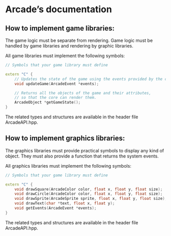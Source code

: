 # Arcade’s documentation


## How to implement game libraries:

The game logic must be separate from rendering.
Game logic must be handled by game libraries and rendering by graphic libraries.

All game libraries must implement the following symbols:

    
```cpp
// Symbols that your game library must define

extern "C" {
    // Updates the state of the game using the events provided by the core
    void updateGame(ArcadeEvent *events);

    // Returns all the objects of the game and their attributes,
    // so that the core can render them.
    ArcadeObject *getGameState();
}
```

The related types and structures are available in the header file ArcadeAPI.hpp.


## How to implement graphics libraries:

The graphics libraries must provide practical symbols to display any kind of object.
They must also provide a function that returns the system events.

All graphics libraries must implement the following symbols:

```cpp
// Symbols that your game library must define

extern "C" {
    void drawSquare(ArcadeColor color, float x, float y, float size);
    void drawCircle(ArcadeColor color, float x, float y, float size);
    void drawSprite(ArcadeSprite sprite, float x, float y, float size);
    void drawText(char *text, float x, float y);
    void getEvents(ArcadeEvent *events);
}
```

The related types and structures are available in the header file ArcadeAPI.hpp.
